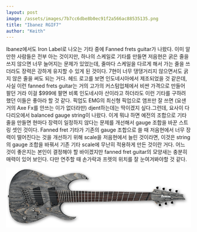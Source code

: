 ```yaml
---
layout: post
image: /assets/images/7b7cc6dbe8b0ec91f2a566ac88535135.png
title: "Ibanez RGIF7"
author: "Keith"
---
```


Ibanez에서도 Iron Label로 나오는 기타 중에 Fanned frets guitar가 나왔다. 이미 알만한 사람들은 전부 아는 것이지만, 하나의 스케일로 기타를 만들면 저음현은 굵은 줄을 쓰지 않으면 너무 늘어지는 문제가 있었는데, 줄마다 스케일을 다르게 해서 가는 줄을 쓰더라도 장력은 강하게 유지할 수 있게 된 것이다. 7현이 너무 댕댕거리지 않으면서도 굵지 않은 줄을 써도 되는 거다. 헤드 로고를 보면 인도네시아에서 제조되었을 것 같은데, 사실 이런 fanned frets guitar는 거의 고가의 커스텀업체에서 비싼 가격으로 만들어 팔던 거라 이걸 $999에 팔면 비록 인도네시아 산이라고 하더라도 이런 기타를 구하려 했던 이들은 좋아라 할 것 같다. 픽업도 EMG의 최신형 픽업으로 앰프만 잘 쓰면 (요샌 거의 Axe Fx를 안쓰는 이가 없더라만) djent하는데는 딱이겠지 싶다.그런데, 요사이 다다리오에서 balanced gauge string이 나왔다. 이게 뭐냐 하면 예전의 조합으로 기타줄을 만들면 현마다 장력이 일정하지 않다는 문제를 개선해서 gauge 조합을 바꾼 스트링 셋인 것이다. Fanned fret 기타가 기존의 gauge 조합으로 쓸 때 저음현에서 너무 장력이 떨어진다는 것을 개선하기 위해 scale을 저음현에서 늘린 것이라면, 이것은 string의 gauge 조합을 바꿔서 기존 기타 scale에 무난히 적용하게 만든 것이란 거다. 어느 것이 좋은지는 본인이 결정해야 할 바이겠지만 fanned fret guitar의 모양새는 충분히 매력이 있어 보인다. 다만 연주할 때 손가락과 프렛의 위치를 잘 눈여겨봐야할 것 같다. 


![image](/assets/images/7b7cc6dbe8b0ec91f2a566ac88535135.png)





